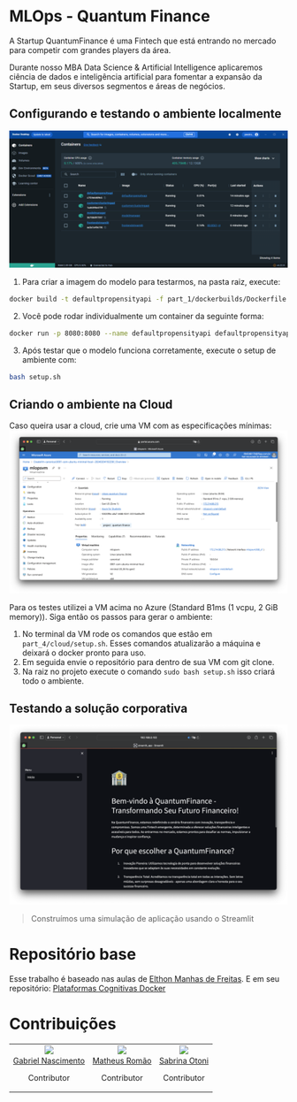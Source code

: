 # MLOps - Quantum Finance

A Startup QuantumFinance é uma Fintech que está entrando no mercado para competir com grandes players da área.

Durante nosso MBA Data Science & Artificial Intelligence aplicaremos ciência de dados e inteligência artificial para fomentar a expansão da Startup, em seus diversos segmentos e áreas de negócios.

## Configurando e testando o ambiente localmente
![Docker local](./assets/docker_local.png)

1. Para criar a imagem do modelo para testarmos, na pasta raiz, execute:
```bash
docker build -t defaultpropensityapi -f part_1/dockerbuilds/Dockerfile part_1/docker/
```
2. Você pode rodar individualmente um container da seguinte forma:
```bash
docker run -p 8080:8080 --name defaultpropensityapi defaultpropensityapi
```
3. Após testar que o modelo funciona corretamente, execute o setup de ambiente com:
```bash
bash setup.sh
```

## Criando o ambiente na Cloud
Caso queira usar a cloud, crie uma VM com as especificações mínimas:
![VM Size](./assets/vm.png)

Para os testes utilizei a VM acima no Azure (Standard B1ms (1 vcpu, 2 GiB memory)). Siga então os passos para gerar o ambiente:
1. No terminal da VM rode os comandos que estão em `part_4/cloud/setup.sh`. Esses comandos atualizarão a máquina e deixará o docker pronto para uso.
2. Em seguida envie o repositório para dentro de sua VM com git clone.
3. Na raiz no projeto execute o comando `sudo bash setup.sh` isso criará todo o ambiente.

## Testando a solução corporativa
![FrontEnd](./assets/frontend.png)
> Construímos uma simulação de aplicação usando o Streamlit

# Repositório base
Esse trabalho é baseado nas aulas de [Elthon Manhas de Freitas](https://www.linkedin.com/in/elthonmf/). E em seu repositório: [Plataformas Cognitivas Docker](https://github.com/elthonf/plataformas-cognitivas-docker)

# Contribuições

<table>
  <tbody>
    <tr>
      <td align="center" valign="top">
        <img src="https://media.licdn.com/dms/image/C4E03AQG37S7u2tb7FA/profile-displayphoto-shrink_800_800/0/1544274826798?e=1712793600&v=beta&t=aBviSOibG3eYVYzPymF2Nq9fTv0B-beitGa9s2c2o40" width="150"/></br>
        <span> <a href="https://www.linkedin.com/in/gdnf">Gabriel Nascimento</a> </span>
        <p>Contributor</p>
      </td>
      <td align="center" valign="top">
        <img src="https://media.licdn.com/dms/image/C4D03AQFcIUI8mg7b1A/profile-displayphoto-shrink_800_800/0/1612192689077?e=1712793600&v=beta&t=lEtaA7i_E2gG6UoxgV-znPOIYFi_QJDs8ywTkcRgc8E" width="150"/></br>
        <span> <a href="https://www.linkedin.com/in/matheusromão">Matheus Romão</a> </span>
        <p>Contributor</p>
      </td>
      <td align="center" valign="top">
        <img src="https://media.licdn.com/dms/image/C4D03AQE6JpF7H5lClw/profile-displayphoto-shrink_800_800/0/1649300517488?e=1712793600&v=beta&t=68TCak4S3Y6q_ntOKDp4HRFyL8wbBJeUyV55ShtttOI" width="150"/></br>
        <span> <a href="https://www.linkedin.com/in/sabrina-otoni-da-silva-22525519b/">Sabrina Otoni</a> </span>
        <p>Contributor</p>
      </td>
     </tr>
  </tbody>
</table>
